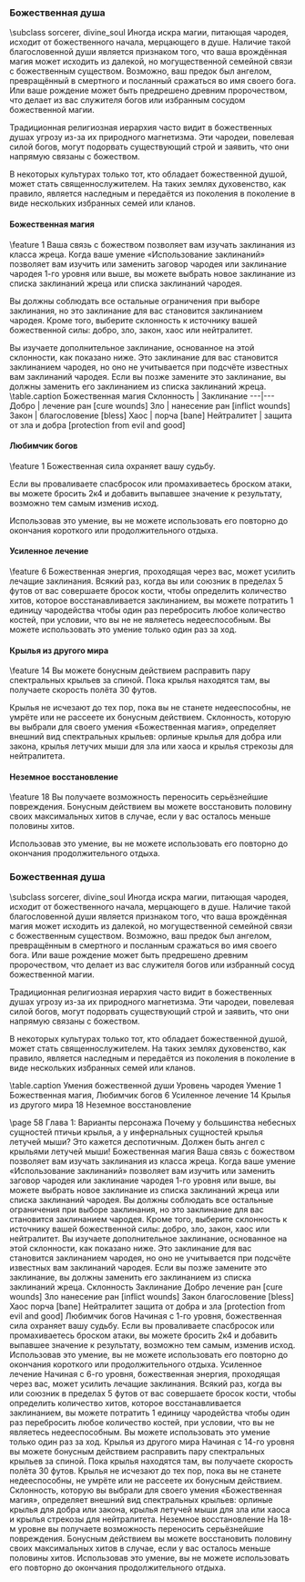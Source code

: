 <!-- TODO: Formatting -->

### Божественная душа
\subclass sorcerer, divine_soul
Иногда искра магии, питающая чародея, исходит от божественного начала, мерцающего в душе. Наличие такой благословенной души является признаком того, что ваша врождённая магия может исходить из далекой, но могущественной семейной связи с божественным существом. Возможно, ваш предок был ангелом, превращённый в смертного и посланный сражаться во имя своего бога. Или ваше рождение может быть предрешено древним пророчеством, что делает из вас служителя богов или избранным сосудом божественной магии.

Традиционная религиозная иерархия часто видит в божественных душах угрозу из-за их природного магнетизма. Эти чародеи, повелевая силой богов, могут подорвать существующий строй и заявить, что они напрямую связаны с божеством.

В некоторых культурах только тот, кто обладает божественной душой, может стать священнослужителем. На таких землях духовенство, как правило, является наследным и передаётся из поколения в поколение в виде нескольких избранных семей или кланов.

#### Божественная магия
\feature 1
Ваша связь с божеством позволяет вам изучать заклинания из класса жреца. Когда ваше умение «Использование заклинаний» позволяет вам изучить или заменить заговор чародея или заклинание чародея 1-го уровня или выше, вы можете выбрать новое заклинание из списка заклинаний жреца или списка заклинаний чародея.

Вы должны соблюдать все остальные ограничения при выборе заклинания, но это заклинание для вас становится заклинанием чародея. Кроме того, выберите склонность к источнику вашей божественной силы: добро, зло, закон, хаос или нейтралитет.

Вы изучаете дополнительное заклинание, основанное на этой склонности, как показано ниже. Это заклинание для вас становится заклинанием чародея, но оно не учитывается при подсчёте известных вам заклинаний чародея. Если вы позже замените это заклинание, вы должны заменить его заклинанием из списка заклинаний жреца.
\table.caption Божественная магия
Склонность | Заклинание
---|---
Добро | лечение ран [cure wounds]
Зло | нанесение ран [inflict wounds]
Закон | благословение [bless]
Хаос | порча [bane]
Нейтралитет | защита от зла и добра [protection from evil and good]

#### Любимчик богов
\feature 1
Божественная сила охраняет вашу судьбу.

Если вы проваливаете спасбросок или промахиваетесь броском атаки, вы можете бросить 2к4 и добавить выпавшее значение к результату, возможно тем самым изменив исход.

Использовав это умение, вы не можете использовать его повторно до окончания короткого или продолжительного отдыха.

#### Усиленное лечение
\feature 6
Божественная энергия, проходящая через вас, может усилить лечащие заклинания. Всякий раз, когда вы или союзник в пределах 5 футов от вас совершаете бросок кости, чтобы определить количество хитов, которое восстанавливается заклинанием, вы можете потратить 1 единицу чародейства чтобы один раз перебросить любое количество костей, при условии, что вы не не являетесь недееспособным. Вы можете использовать это умение только один раз за ход.

#### Крылья из другого мира
\feature 14
Вы можете бонусным действием расправить пару спектральных крыльев за спиной. Пока крылья находятся там, вы получаете скорость полёта 30 футов.

Крылья не исчезают до тех пор, пока вы не станете недееспособны, не умрёте или не рассеете их бонусным действием. Склонность, которую вы выбрали для своего умения «Божественная магия», определяет внешний вид спектральных крыльев: орлиные крылья для добра или закона, крылья летучих мыши для зла или хаоса и крылья стрекозы для нейтралитета.

#### Неземное восстановление
\feature 18
Вы получаете возможность переносить серьёзнейшие повреждения. Бонусным действием вы можете восстановить половину своих максимальных хитов в случае, если у вас осталось меньше половины хитов.

Использовав это умение, вы не можете использовать его повторно до окончания продолжительного отдыха.

### Божественная душа
\subclass sorcerer, divine_soul
Иногда искра магии, питающая чародея, исходит от божественного начала, мерцающего в душе. Наличие такой благословенной души является признаком того, что ваша врождённая магия может исходить из далекой, но могущественной семейной связи с божественным существом. Возможно, ваш предок был ангелом, превращённым в смертного и посланным сражаться во имя своего бога. Или ваше рождение может быть предрешено древним пророчеством, что делает из вас служителя богов или избранный сосуд божественной магии.

Традиционная религиозная иерархия часто видит в божественных душах угрозу из-за их природного магнетизма. Эти чародеи, повелевая силой богов, могут подорвать существующий строй и заявить, что они напрямую связаны с божеством.

В некоторых культурах только тот, кто обладает божественной душой, может стать священнослужителем. На таких землях духовенство, как правило, является наследным и передаётся из поколения в поколение в виде нескольких избранных семей или кланов.

\table.caption Умения божественной души
Уровень чародея Умение
1 Божественная магия, Любимчик богов
6 Усиленное лечение
14 Крылья из другого мира
18 Неземное восстановление

\page
58 Глава 1: Варианты персонажа
Почему у большинства небесных сущностей птичьи крылья, а у инфернальных сущностей крылья летучей мыши? Это кажется деспотичным. Должен быть ангел с крыльями летучей мыши!
Божественная магия
Ваша связь с божеством позволяет вам изучать заклинания из класса жреца. Когда ваше умение
«Использование заклинаний» позволяет вам изучить или заменить заговор чародея или заклинание чародея 1-го уровня или выше, вы можете выбрать новое заклинание из списка заклинаний жреца или списка заклинаний чародея. Вы должны соблюдать все остальные ограничения при выборе заклинания, но это заклинание для вас становится заклинанием чародея.
Кроме того, выберите склонность к источнику вашей божественной силы: добро, зло, закон, хаос или нейтралитет. Вы изучаете дополнительное заклинание, основанное на этой склонности, как показано ниже. Это заклинание для вас становится заклинанием чародея, но оно не учитывается при подсчёте известных вам заклинаний чародея. Если вы позже замените это заклинание, вы должны заменить его заклинанием из списка заклинаний жреца.
Склонность Заклинание
Добро лечение ран [cure wounds]
Зло нанесение ран [inflict wounds]
Закон благословение [bless]
Хаос порча [bane]
Нейтралитет защита от добра и зла
[protection from evil and good]
Любимчик богов
Начиная с 1-го уровня, божественная сила охраняет вашу судьбу. Если вы проваливаете спасбросок или промахиваетесь броском атаки, вы можете бросить
2к4 и добавить выпавшее значение к результату, возможно тем самым, изменив исход. Использовав это умение, вы не можете использовать его повторно до окончания короткого или продолжительного отдыха.
Усиленное лечение
Начиная с 6-го уровня, божественная энергия, проходящая через вас, может усилить лечащие заклинания. Всякий раз, когда вы или союзник в пределах
5 футов от вас совершаете бросок кости, чтобы определить количество хитов, которое восстанавливается заклинанием, вы можете потратить 1 единицу чародейства чтобы один раз перебросить любое количество костей, при условии, что вы не являетесь недееспособным. Вы можете использовать это умение только один раз за ход.
Крылья из другого мира
Начиная с 14-го уровня вы можете бонусным действием расправить пару спектральных крыльев за спиной. Пока крылья находятся там, вы получаете скорость полёта 30 футов. Крылья не исчезают до тех пор, пока вы не станете недееспособны, не умрёте или не рассеете их бонусным действием.
Склонность, которую вы выбрали для своего умения «Божественная магия», определяет внешний вид спектральных крыльев: орлиные крылья для добра или закона, крылья летучей мыши для зла или хаоса и крылья стрекозы для нейтралитета.
Неземное восстановление
На 18-м уровне вы получаете возможность переносить серьёзнейшие повреждения. Бонусным действием вы можете восстановить половину своих максимальных хитов в случае, если у вас осталось меньше половины хитов.
Использовав это умение, вы не можете использовать его повторно до окончания продолжительного отдыха.
